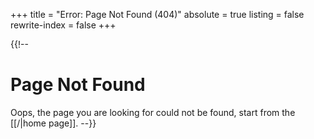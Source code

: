 +++
title = "Error: Page Not Found (404)"
absolute = true
listing = false
rewrite-index = false
+++

{{!--
# Page Not Found

Oops, the page you are looking for could not be found, start from the [[/|home page]].
--}}
